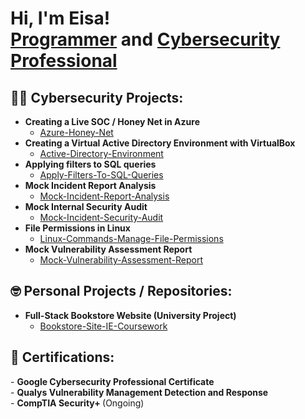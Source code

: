 <h1>Hi, I'm Eisa! <br/><a href="https://github.com/eisa-hussain">Programmer</a> and <a href="https://www.linkedin.com/in/eisa-hussain-0205b42b6">Cybersecurity Professional</a>

<h3></h3>


<h2>👨‍💻 Cybersecurity Projects:</h2>

- <b>Creating a Live SOC / Honey Net in Azure</b>
  - [Azure-Honey-Net](https://github.com/eisa-hussain/Azure-Honey-Net)
- <b>Creating a Virtual Active Directory Environment with VirtualBox</b>
  - [Active-Directory-Environment](https://github.com/eisa-hussain/Active-Directory-Environment)
 - <b>Applying filters to SQL queries</b>
    - [Apply-Filters-To-SQL-Queries](https://github.com/eisa-hussain/Apply-Filters-To-SQL-Queries)
- <b>Mock Incident Report Analysis</b>
  - [Mock-Incident-Report-Analysis](https://github.com/eisa-hussain/Mock-Incident-Report-Analysis)
- <b>Mock Internal Security Audit</b>
  - [Mock-Incident-Security-Audit](https://github.com/eisa-hussain/Mock-Internal-Security-Audit)
- <b>File Permissions in Linux</b>
  - [Linux-Commands-Manage-File-Permissions](https://github.com/eisa-hussain/Linux-Commands-Manage-File-Permissions)
- <b>Mock Vulnerability Assessment Report</b>
  - [Mock-Vulnerability-Assessment-Report](https://github.com/eisa-hussain/Mock-Vulnerability-Assessment-Report)
<h2>🤓 Personal Projects / Repositories:</h2>
 
 - <b>Full-Stack Bookstore Website (University Project)</b>
   - [Bookstore-Site-IE-Coursework](https://github.com/eisa-hussain/Bookstore-Site-IE-Coursework)


<h2>📄 Certifications:</h2>
- <b>Google Cybersecurity Professional Certificate</b>
<br>
- <b>Qualys Vulnerability Management Detection and Response</b>
<br>
- <b>CompTIA Security+ </b> (Ongoing)

  
<!--
**joshmadakor1/joshmadakor1** is a ✨ _special_ ✨ repository because its `README.md` (this file) appears on your GitHub profile.

Here are some ideas to get you started:

- 🔭 I’m currently working on ...
- 🌱 I’m currently learning ...
- 👯 I’m looking to collaborate on ...
- 🤔 I’m looking for help with ...
- 💬 Ask me about ...
- 📫 How to reach me: ...
- 😄 Pronouns: ...
- ⚡ Fun fact: ...
-->

